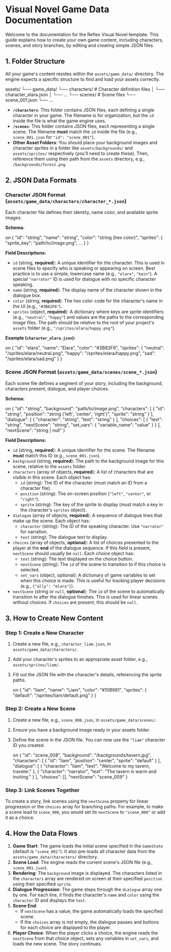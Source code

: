 # Visual Novel Game Data Documentation

Welcome to the documentation for the Reflex Visual Novel template. This guide explains how to create your own game content, including characters, scenes, and story branches, by editing and creating simple JSON files.

## 1. Folder Structure

All your game's content resides within the `assets/game_data/` directory. The engine expects a specific structure to find and load your assets correctly.


assets/
└── game_data/
    └── characters/      # Character definition files
    │   └── character_elara.json
    │   └── ...
    └── scenes/          # Scene files
        └── scene_001.json
        └── ...


- **`/characters`**: This folder contains JSON files, each defining a single character in your game. The filename is for organization, but the `id` inside the file is what the game engine uses.
- **`/scenes`**: This folder contains JSON files, each representing a single scene. The filename **must** match the `id` inside the file (e.g., `scene_001.json` for `"id": "scene_001"`).
- **Other Asset Folders**: You should place your background images and character sprites in a folder like `assets/backgrounds/` and `assets/sprites/` respectively (you'll need to create these). Then, reference them using their path from the `assets` directory, e.g., `/backgrounds/forest.png`.

## 2. JSON Data Formats

### Character JSON Format (`assets/game_data/characters/character_*.json`)

Each character file defines their identity, name color, and available sprite images.

**Schema:**

on
{
  "id": "string",
  "name": "string",
  "color": "string (hex color)",
  "sprites": {
    "sprite_key": "path/to/image.png",
    ...
  }
}


**Field Descriptions:**

- `id` (string, **required**): A unique identifier for the character. This is used in scene files to specify who is speaking or appearing on screen. Best practice is to use a simple, lowercase name (e.g., `"elara"`, `"kain"`). A special `"narrator"` ID is used for dialogue with no specific character speaking.
- `name` (string, **required**): The display name of the character shown in the dialogue box.
- `color` (string, **required**): The hex color code for the character's name in the UI (e.g., `"#3B82F6"`).
- `sprites` (object, **required**): A dictionary where keys are sprite identifiers (e.g., `"neutral"`, `"happy"`) and values are the paths to the corresponding image files. The path should be relative to the root of your project's `assets` folder (e.g., `"/sprites/elara/happy.png"`).

**Example (`character_elara.json`):**

on
{
  "id": "elara",
  "name": "Elara",
  "color": "#3B82F6",
  "sprites": {
    "neutral": "/sprites/elara/neutral.png",
    "happy": "/sprites/elara/happy.png",
    "sad": "/sprites/elara/sad.png"
  }
}


### Scene JSON Format (`assets/game_data/scenes/scene_*.json`)

Each scene file defines a segment of your story, including the background, characters present, dialogue, and player choices.

**Schema:**

on
{
  "id": "string",
  "background": "path/to/image.png",
  "characters": [
    {
      "id": "string",
      "position": "string ('left', 'center', 'right')",
      "sprite": "string"
    }
  ],
  "dialogue": [
    {
      "character": "string",
      "text": "string"
    }
  ],
  "choices": [
    {
      "text": "string",
      "nextScene": "string",
      "set_vars": {
        "variable_name": "value"
      }
    }
  ],
  "nextScene": "string | null"
}


**Field Descriptions:**

- `id` (string, **required**): A unique identifier for the scene. The filename **must** match this ID (e.g., `scene_001.json`).
- `background` (string, **required**): The path to the background image for this scene, relative to the `assets` folder.
- `characters` (array of objects, **required**): A list of characters that are visible in this scene. Each object has:
    - `id` (string): The ID of the character (must match an ID from a character file).
    - `position` (string): The on-screen position (`"left"`, `"center"`, or `"right"`).
    - `sprite` (string): The key of the sprite to display (must match a key in the character's `sprites` object).
- `dialogue` (array of objects, **required**): A sequence of dialogue lines that make up the scene. Each object has:
    - `character` (string): The ID of the speaking character. Use `"narrator"` for narration.
    - `text` (string): The dialogue text to display.
- `choices` (array of objects, **optional**): A list of choices presented to the player at the **end** of the dialogue sequence. If this field is present, `nextScene` should usually be `null`. Each choice object has:
    - `text` (string): The text displayed on the choice button.
    - `nextScene` (string): The `id` of the scene to transition to if this choice is selected.
    - `set_vars` (object, optional): A dictionary of game variables to set when this choice is made. This is useful for tracking player decisions (e.g., `{"ally": "elara"}`).
- `nextScene` (string or `null`, **optional**): The `id` of the scene to automatically transition to after the dialogue finishes. This is used for linear scenes without choices. If `choices` are present, this should be `null`.

## 3. How to Create New Content

### Step 1: Create a New Character
1.  Create a new file, e.g., `character_liam.json`, in `assets/game_data/characters/`.
2.  Add your character's sprites to an appropriate asset folder, e.g., `assets/sprites/liam/`.
3.  Fill out the JSON file with the character's details, referencing the sprite paths.

    on
    {
      "id": "liam",
      "name": "Liam",
      "color": "#10B981",
      "sprites": {
        "default": "/sprites/liam/default.png"
      }
    }
    

### Step 2: Create a New Scene
1.  Create a new file, e.g., `scene_008.json`, in `assets/game_data/scenes/`.
2.  Ensure you have a background image ready in your assets folder.
3.  Define the scene in the JSON file. You can now use the `"liam"` character ID you created.

    on
    {
      "id": "scene_008",
      "background": "/backgrounds/tavern.jpg",
      "characters": [
        { "id": "liam", "position": "center", "sprite": "default" }
      ],
      "dialogue": [
        { "character": "liam", "text": "Welcome to my tavern, traveler." },
        { "character": "narrator", "text": "The tavern is warm and inviting." }
      ],
      "choices": [],
      "nextScene": "scene_009"
    }
    

### Step 3: Link Scenes Together
To create a story, link scenes using the `nextScene` property for linear progression or the `choices` array for branching paths. For example, to make a scene lead to `scene_008`, you would set its `nextScene` to `"scene_008"` or add it as a choice.

## 4. How the Data Flows

1.  **Game Start**: The game loads the initial scene specified in the `GameState` (default is `"scene_001"`). It also pre-loads all character data from the `assets/game_data/characters/` directory.
2.  **Scene Load**: The engine reads the current scene's JSON file (e.g., `scene_001.json`).
3.  **Rendering**: The `background` image is displayed. The characters listed in the `characters` array are rendered on screen at their specified `position` using their specified `sprite`.
4.  **Dialogue Progression**: The game steps through the `dialogue` array one by one. For each line, it finds the character's `name` and `color` using the `character` ID and displays the `text`.
5.  **Scene End**: 
    - If `nextScene` has a value, the game automatically loads the specified scene.
    - If the `choices` array is not empty, the dialogue pauses and buttons for each choice are displayed to the player.
6.  **Player Choice**: When the player clicks a choice, the engine reads the `nextScene` from that choice object, sets any variables in `set_vars`, and loads the new scene. The story continues.
